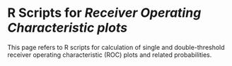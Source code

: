# R Scripts for <em> Receiver Operating Characteristic plots </em>

This page refers to R scripts for calculation of single and double-threshold receiver operating characteristic (ROC) plots and related probabilities.
